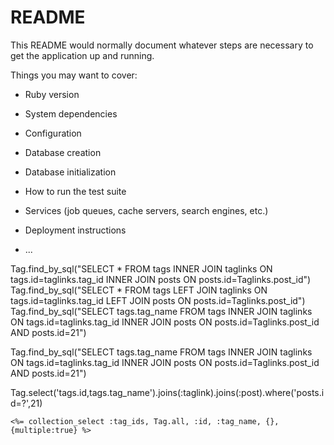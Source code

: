 # README

This README would normally document whatever steps are necessary to get the
application up and running.

Things you may want to cover:

* Ruby version

* System dependencies

* Configuration

* Database creation

* Database initialization

* How to run the test suite

* Services (job queues, cache servers, search engines, etc.)

* Deployment instructions

* ...

Tag.find_by_sql("SELECT * FROM tags INNER JOIN taglinks ON tags.id=taglinks.tag_id INNER JOIN posts ON posts.id=Taglinks.post_id")
Tag.find_by_sql("SELECT * FROM tags LEFT JOIN taglinks ON tags.id=taglinks.tag_id LEFT JOIN posts ON posts.id=Taglinks.post_id")
Tag.find_by_sql("SELECT tags.tag_name FROM tags INNER JOIN taglinks ON tags.id=taglinks.tag_id INNER JOIN posts ON posts.id=Taglinks.post_id AND posts.id=21")

Tag.find_by_sql("SELECT tags.tag_name FROM tags INNER JOIN taglinks ON tags.id=taglinks.tag_id INNER JOIN posts ON posts.id=Taglinks.post_id AND posts.id=21")

Tag.select('tags.id,tags.tag_name').joins(:taglink).joins(:post).where('posts.id=?',21)
<div class="field">
    
    <%= collection_select :tag_ids, Tag.all, :id, :tag_name, {}, {multiple:true} %>
  </div>

